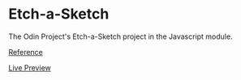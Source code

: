 # Etch-a-Sketch

The Odin Project's Etch-a-Sketch project in the Javascript module.

[Reference](https://www.theodinproject.com/lessons/foundations-etch-a-sketch)

[Live Preview](https://krexaim.github.io/etchasketch/)
